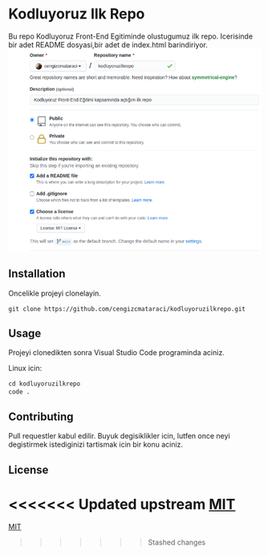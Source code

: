 # Kodluyoruz Ilk Repo
Bu repo Kodluyoruz Front-End Egitiminde olustugumuz ilk repo. Icerisinde bir adet README dosyasi,bir adet de index.html barindiriyor.
![Image](https://github.com/Kodluyoruz/taskforce/raw/main/git/odev1/figures/github.png)
## Installation

Oncelikle projeyi clonelayin.
```
git clone https://github.com/cengizcmataraci/kodluyoruzilkrepo.git
```

## Usage

Projeyi clonedikten sonra Visual Studio Code programinda aciniz.

Linux icin:

```
cd kodluyoruzilkrepo
code .
```

## Contributing
Pull requestler kabul edilir. Buyuk degisiklikler icin, lutfen once neyi degistirmek istediginizi tartismak icin bir konu aciniz.

## License


<<<<<<< Updated upstream
[MIT](https://choosealicense.com/licenses/mit/)
=======
[MIT](https://choosealicense.com/licenses/mit/)
>>>>>>> Stashed changes
